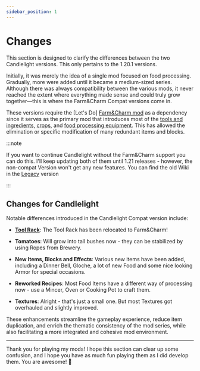 ```yaml
---
sidebar_position: 1
---
```


# Changes

This section is designed to clarify the differences between the two Candlelight versions. This only pertains to the 1.20.1 versions.

Initially, it was merely the idea of a single mod focused on food processing. Gradually, more were added until it became a medium-sized series. Although there was always compatibility between the various mods, it never reached the extent where everything made sense and could truly grow together—this is where the Farm&Charm Compat versions come in.

These versions require the [Let's Do] [Farm&Charm mod](/docs/farmcharm) as a dependency since it serves as the primary mod that introduces most of the [tools and ingredients](/docs/farmcharm/items.md), [crops](/docs/farmcharm/misc.md), and [food processing equipment](/docs/farmcharm/blocks.md). This has allowed the elimination or specific modification of many redundant items and blocks.

:::note

If you want to continue Candlelight without the Farm&Charm support you can do this. I'll keep updating both of them until 1.21 releases - however, the non-compat Version won't get any new features.
You can find the old Wiki in the [Legacy](/docs/Legacy/intro) version

:::

## Changes for Candlelight

Notable differences introduced in the Candlelight Compat version include:

* [**Tool Rack**](/docs/farmcharm/blocks.md#tool-rack): The Tool Rack has been relocated to Farm&Charm!

* **Tomatoes**: Will grow into tall bushes now - they can be stabilized by using Ropes from Brewery.

* **New Items, Blocks and Effects**: Various new items have been added, including a Dinner Bell, Gloche, a lot of new Food and some nice looking Armor for special occasions.

* **Reworked Recipes**: Most Food Items have a different way of processing now - use a Mincer, Oven or Cooking Pot to craft them.

* **Textures**: Alright - that's just a small one. But most Textures got overhauled and slightly improved.

These enhancements streamline the gameplay experience, reduce item duplication, and enrich the thematic consistency of the mod series, while also facilitating a more integrated and cohesive mod environment.

***

Thank you for playing my mods! I hope this section can clear up some confusion, and I hope you have as much fun playing them as I did develop them. You are awesome! 🥇
